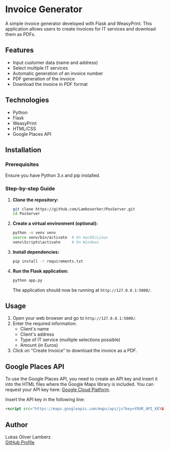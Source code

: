 
# Invoice Generator

A simple invoice generator developed with Flask and WeasyPrint. This application allows users to create invoices for IT services and download them as PDFs.

## Features

- Input customer data (name and address)
- Select multiple IT services
- Automatic generation of an invoice number
- PDF generation of the invoice
- Download the invoice in PDF format

## Technologies

- Python
- Flask
- WeasyPrint
- HTML/CSS
- Google Places API

## Installation

### Prerequisites

Ensure you have Python 3.x and pip installed.

### Step-by-step Guide

1. **Clone the repository:**

   ```bash
   git clone https://github.com/Lamboserker/PosServer.git
   cd PosServer
   ```

2. **Create a virtual environment (optional):**

   ```bash
   python -m venv venv
   source venv/bin/activate  # On macOS/Linux
   venv\Scripts\activate     # On Windows
   ```

3. **Install dependencies:**

   ```bash
   pip install -r requirements.txt
   ```

4. **Run the Flask application:**

   ```bash
   python app.py
   ```

   The application should now be running at `http://127.0.0.1:5000/`.

## Usage

1. Open your web browser and go to `http://127.0.0.1:5000/`.
2. Enter the required information:
   - Client's name
   - Client's address
   - Type of IT service (multiple selections possible)
   - Amount (in Euros)
3. Click on "Create Invoice" to download the invoice as a PDF.

## Google Places API

To use the Google Places API, you need to create an API key and insert it into the HTML files where the Google Maps library is included. You can request your API key here: [Google Cloud Platform](https://cloud.google.com/maps-platform/).

Insert the API key in the following line:
```html
<script src="https://maps.googleapis.com/maps/api/js?key=YOUR_API_KEY&libraries=places" async defer></script>
```

## Author

Lukas Oliver Lamberz  
[GitHub Profile](https://github.com/Lamboserker)
